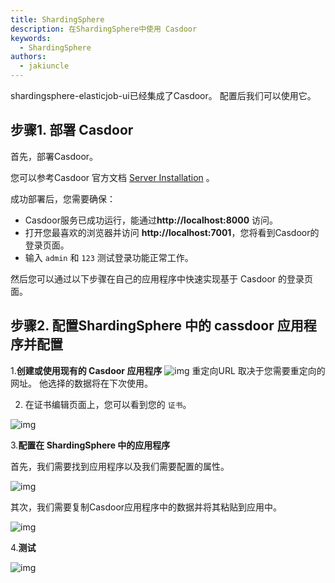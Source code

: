 ```yaml
---
title: ShardingSphere
description: 在ShardingSphere中使用 Casdoor
keywords:
  - ShardingSphere
authors:
  - jakiuncle
---
```


[](https://github.com/apache/shardingsphere-elasticjob-ui) shardingsphere-elasticjob-ui已经集成了Casdoor。 配置后我们可以使用它。

## 步骤1. 部署 Casdoor

首先，部署Casdoor。

您可以参考Casdoor 官方文档 [Server Installation](/docs/basic/server-installation) 。

成功部署后，您需要确保：

- Casdoor服务已成功运行，能通过**http://localhost:8000** 访问。
- 打开您最喜欢的浏览器并访问 **http://localhost:7001**，您将看到Casdoor的登录页面。
- 输入 `admin` 和 `123` 测试登录功能正常工作。

然后您可以通过以下步骤在自己的应用程序中快速实现基于 Casdoor 的登录页面。

## 步骤2. 配置ShardingSphere 中的 cassdoor 应用程序并配置

1.**创建或使用现有的 Casdoor 应用程序** ![img](/img/integration/java/ShardingSphere/casdoorConfig.png) 重定向URL 取决于您需要重定向的网址。 他选择的数据将在下次使用。

2. 在证书编辑页面上，您可以看到您的 `证书`。

![img](/img/integration/java/ShardingSphere/cert.png)

3.**配置在 ShardingSphere 中的应用程序**

首先，我们需要找到应用程序以及我们需要配置的属性。

![img](/img/integration/java/ShardingSphere/list.png)

其次，我们需要复制Casdoor应用程序中的数据并将其粘贴到应用中。

![img](/img/integration/java/ShardingSphere/application.png)

4.**测试**

![img](/img/integration/java/ShardingSphere/test.gif)